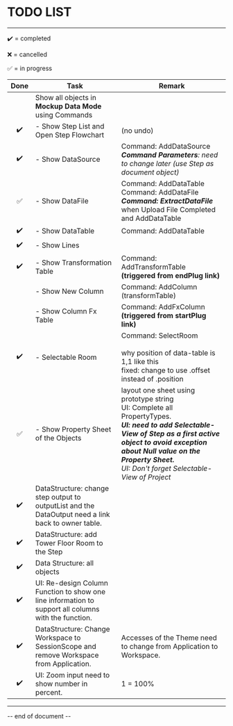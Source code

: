 # TODO LIST

----

:heavy_check_mark: = completed

:x: = cancelled

:white_check_mark: = in progress

|        Done        | Task                                                         | Remark                                                       |
| :----------------: | ------------------------------------------------------------ | ------------------------------------------------------------ |
|                    | Show all objects in **Mockup Data Mode** using Commands      |                                                              |
| :heavy_check_mark: | - Show Step List and Open Step Flowchart                     | (no undo)                                                    |
| :heavy_check_mark: | - Show DataSource                                            | Command: AddDataSource<br />***Command Parameters**: need to change later (use Step as document object)* |
| :white_check_mark: | - Show DataFile                                              | Command: AddDataTable<br />Command: AddDataFile<br />***Command: ExtractDataFile*** when Upload File Completed and AddDataTable |
| :heavy_check_mark: | - Show DataTable                                             | Command: AddDataTable                                        |
| :heavy_check_mark: | - Show Lines                                                 |                                                              |
| :heavy_check_mark: | - Show Transformation Table                                  | Command: AddTransformTable <br />**(triggered from endPlug link)** |
|                    | - Show New Column                                            | Command: AddColumn (transformTable)                          |
|                    | - Show Column Fx Table                                       | Command: AddFxColumn<br />**(triggered from startPlug link)** |
| :heavy_check_mark: | - Selectable Room                                            | Command: SelectRoom<br /><br />why position of data-table is 1,1 like this<br />fixed: change to use .offset instead of .position |
| :white_check_mark: | - Show Property Sheet of the Objects                         | layout one sheet using prototype string<br />UI: Complete all PropertyTypes.<br />***UI: need to add Selectable-View of Step as a first active object to avoid exception about Null value on the Property Sheet.***<br />*UI: Don't forget Selectable-View of Project* |
| :heavy_check_mark: | DataStructure: change step output to outputList and the DataOutput need a link back to owner table. |                                                              |
| :heavy_check_mark: | DataStructure: add Tower Floor Room to the Step              |                                                              |
| :heavy_check_mark: | Data Structure: all objects                                  |                                                              |
| :heavy_check_mark: | UI: Re-design Column Function to show one line information to support all columns with the function. |                                                              |
| :heavy_check_mark: | DataStructure: Change Workspace to SessionScope and remove Workspace from Application. | Accesses of the Theme need to change from Application to Workspace. |
| :heavy_check_mark: | UI: Zoom input need to show number in percent.               | 1 = 100%                                                     |



----

-- end of document --